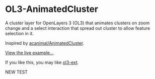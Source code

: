 # OL3-AnimatedCluster
A cluster layer for OpenLayers 3 (OL3)  that animates clusters on zoom change and a select interaction that spread out cluster to allow feature selection  in it.

Inspired by [acanimal/AnimatedCluster](https://github.com/acanimal/AnimatedCluster).

[View the live  example...](http://viglino.github.io/OL3-AnimatedCluster)

If you like this, you may like [ol3-ext](http://viglino.github.io/ol3-ext/).

NEW TEST
